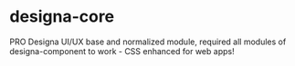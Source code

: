 # designa-core
PRO Designa UI/UX base and normalized module, required all modules of designa-component to work - CSS enhanced for web apps!
